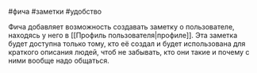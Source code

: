 #фича #заметки #удобство

Фича добавляет возможность создавать заметку о пользователе, находясь у него в [[Профиль пользователя|профиле]]. Эта заметка будет доступна только тому, кто её создал и будет использована для краткого описания людей, чтоб не забывать, кто они такие и почему с ними вообще надо общаться.
